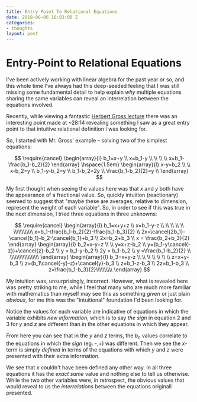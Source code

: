 ```yaml
---
title: Entry Point To Relational Equations
date: 2018-06-06 16:03:00 Z
categories:
- thoughts
layout: post
---
```


# Entry-Point to Relational Equations

I've been actively working with linear algebra for the past year or so, and this whole time I've always had this deep-seeded feeling that I was still missing some fundamental detail to help explain _why_ multiple equations sharing the same variables can reveal an interrelation between the equations involved.

Recently, while viewing a fantastic [Herbert Gross lecture](https://www.youtube.com/watch?v=MfN1lqArwAg) there was an interesting point made at ~28:14 revealing something I saw as a great entry point to that intuitive relational definition I was looking for.

So, I started with Mr. Gross' example – solving two of the simplest equations:

$$
\require{cancel}
\begin{array}{l}
  b_1=x+y \\
  x=b_1-y \\
  \\ \\ \\
  x=b_1-\frac{b_1-b_2}{2}
\end{array}
\hspace{1.5em}
\begin{array}{l}
  x-y=b_2 \\ \\
  x-b_2=y \\
  b_1-y-b_2=y \\
  b_1-b_2=2y \\
  \frac{b_1-b_2}{2}=y \\
\end{array}
$$

My first thought when seeing the values here was that *x* and *y* both have the appearance of a fractional value. So, quickly intuition (reactionary) seemed to suggest that "maybe these are averages, relative to dimension, represent the weight of each variable". So, in order to see if this was true in the next dimension, I tried three equations in three unknowns:

$$
\require{cancel}
\begin{array}{l}
  b_1=x+y+z \\
  x=b_1-y-z \\ \\ \\ \\ \\ \\\\\\\\\\\\
  x=b_1-\frac{b_1-b_2}{2}-\frac{b_1-b_3}{2} \\
  2x=\cancel{2b_1}-\cancel{b_1}-b_2-\cancel{b_1}+b_3 \\
  2x=b_2+b_3 \\
  x = \frac{b_2+b_3}{2}
\end{array}
\begin{array}{l}
  b_2=x-y+z \\ \\
  y=x+z-b_2 \\
  y=(b_1-y\cancel{-z})+\cancel{z}-b_2 \\
  y = b_1-y-b_2 \\
  2y = b_1-b_2 \\
  y =\frac{b_1-b_2}{2} \\ \\\\\\\\\\\\\\\\\\
\end{array}
\begin{array}{l}
  b_3=x+y-z \\ \\ \\ \\ \\ \\ \\
  z=x+y-b_3 \\
  z=(b_1\cancel{-y}-z)+\cancel{y}-b_3 \\
  z=b_1-z-b_3 \\
  2z=b_1-b_3 \\
  z=\frac{b_1-b_3}{2}\\\\\\\\\\
\end{array}
$$

My intuition was, unsurprisingly, incorrect. However, what is revealed here was pretty striking to me, while I feel that many who are much more familiar with mathematics than myself may see this as something _given_ or just plain _obvious_, for me this was the "intuitional" foundation I'd been looking for.

Notice the values for each variable are indicative of equations in which the variable exhibits _new information_, which is to say _the sign_ in equation 2 and 3 for *y* and *z* are different than in the other equations in which they appear.

From here you can see that in the *y* and *z* terms, the $b_n$ values correlate to the equations in which the _sign_ (eg. -,+) was different. Then we see the *x*-term is simply _defined_ in terms of the equations with which *y* and *z* were presented with their extra information.

We see that *x* couldn't have been defined any other way. In all three equations it has the _exact same_ value and nothing else to tell us otherwise. While the two other variables were, in retrospect, the obvious values that would reveal to us the _interrelations_ between the equations originall presented.
